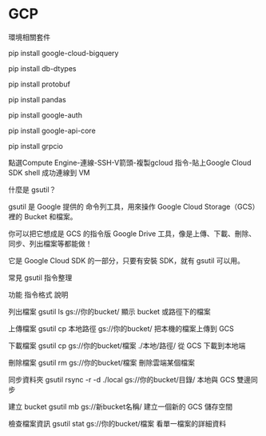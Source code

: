 # GCP

環境相關套件

pip install google-cloud-bigquery

pip install db-dtypes

pip install protobuf

pip install pandas

pip install google-auth

pip install google-api-core

pip install grpcio

點選Compute Engine-連線-SSH-V箭頭-複製gcloud 指令-貼上Google Cloud SDK shell 成功連線到 VM

什麼是 gsutil？

gsutil 是 Google 提供的 命令列工具，用來操作 Google Cloud Storage（GCS）裡的 Bucket 和檔案。

你可以把它想成是 GCS 的指令版 Google Drive 工具，像是上傳、下載、刪除、同步、列出檔案等都能做！

它是 Google Cloud SDK 的一部分，只要有安裝 SDK，就有 gsutil 可以用。

常見 gsutil 指令整理

功能	指令格式	說明

列出檔案	gsutil ls gs://你的bucket/	顯示 bucket 或路徑下的檔案

上傳檔案	gsutil cp 本地路徑 gs://你的bucket/	把本機的檔案上傳到 GCS

下載檔案	gsutil cp gs://你的bucket/檔案 ./本地/路徑/	從 GCS 下載到本地端

刪除檔案	gsutil rm gs://你的bucket/檔案	刪除雲端某個檔案

同步資料夾	gsutil rsync -r -d ./local gs://你的bucket/目錄/	本地與 GCS 雙邊同步

建立 bucket	gsutil mb gs://新bucket名稱/	建立一個新的 GCS 儲存空間

檢查檔案資訊	gsutil stat gs://你的bucket/檔案	看單一檔案的詳細資料
